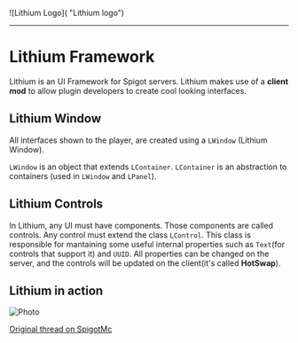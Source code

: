 ![Lithium Logo]( "Lithium logo")

---
# Lithium Framework
Lithium is an UI Framework for Spigot servers. Lithium makes use of a **client mod** to allow plugin developers to create cool looking interfaces.

## Lithium Window
All interfaces shown to the player, are created using a `LWindow` (Lithium Window).

`LWindow` is an object that extends `LContainer`. `LContainer` is an abstraction to containers (used in `LWindow` and `LPanel`).

## Lithium Controls
In Lithium, any UI must have components. Those components are called controls.
Any control must extend the class `LControl`. This class is responsible for mantaining some useful internal properties such as `Text`(for controls that support it) and `UUID`.
All properties can be changed on the server, and the controls will be updated on the client(it's called **HotSwap**).

## Lithium in action
![Photo](https://i.imgur.com/PHT7HRg.gif "Lithium's HotSwap feature")


[Original thread on SpigotMc](https://www.spigotmc.org/threads/lithium.274569/)
